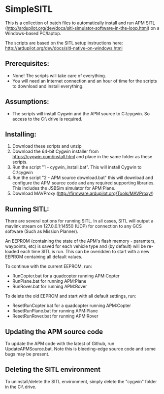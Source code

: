 # SimpleSITL
This is a collection of batch files to automatically install and run APM SITL (http://ardupilot.org/dev/docs/sitl-simulator-software-in-the-loop.html) on a Windows-based PC/laptop.

The scripts are based on the SITL setup instructions here: http://ardupilot.org/dev/docs/sitl-native-on-windows.html

## Prerequisites:
- None! The scripts will take care of everything.
- You will need an Internet connection and an hour of time for the scripts to download and install everything.

## Assumptions:
- The scripts will install Cygwin and the APM source to C:\cygwin. So access to the C:\ drive is required.

## Installing:
1. Download these scripts and unzip
2. Download the 64-bit Cygwin installer from https://cygwin.com/install.html and place in the same folder as these scripts.
3. Run the script "1 - cygwin_install.bat". This will install Cygwin to C:\cygwin
4. Run the script "2 - APM source download.bat" this will download and configure the APM source code and any required supporting libraries. This includes the JSBSim simulator for APM:Plane.
5. Download MAVProxy (http://firmware.ardupilot.org/Tools/MAVProxy/)

## Running SITL:
There are several options for running SITL. In all cases, SITL will output a mavlink stream on 127.0.0.1:14550 (UDP) for connection to any GCS software (Such as Mission Planner).

An EEPROM (containing the state of the APM's flash memory - paramters, waypoints, etc) is saved for each vehicle type and (by default) will be re-loaded each time SITL is run. This can be overidden to start with a new EEPROM containing all default values.

To continue with the current EEPROM, run:
- RunCopter.bat for a quadcopter running APM:Copter
- RunPlane.bat for running APM:Plane
- RunRover.bat for running APM:Rover

To delete the old EEPROM and start with all default settings, run:
- ResetRunCopter.bat for a quadcopter running APM:Copter
- ResetRunPlane.bat for running APM:Plane
- ResetRunRover.bat for running APM:Rover

## Updating the APM source code

To update the APM code with the latest of Github, run UpdateAPMSource.bat. Note this is bleeding-edge source code and some bugs may be present.

## Deleting the SITL environment

To uninstall/delete the SITL environment, simply delete the "cygwin" folder in the C:\ drive.
